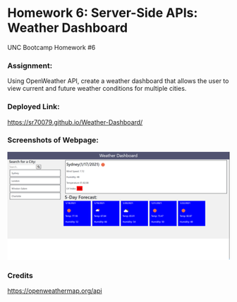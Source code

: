 # Homework 6: Server-Side APIs: Weather Dashboard

UNC Bootcamp Homework #6

### Assignment:

Using OpenWeather API, create a weather dashboard that allows the user to view current and future weather conditions for multiple cities. 

### Deployed Link:

https://sr70079.github.io/Weather-Dashboard/

### Screenshots of Webpage: 

![weather Dashboard](/assets/images/screenshot.PNG)

### Credits

https://openweathermap.org/api
